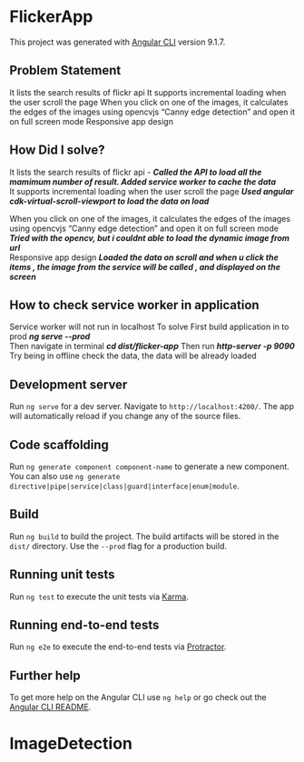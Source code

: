 # FlickerApp

This project was generated with [Angular CLI](https://github.com/angular/angular-cli) version 9.1.7.
## Problem Statement
It lists the search results of flickr api
It supports incremental loading when the user scroll the page
When you click on one of the images, it calculates the edges of the images using opencvjs “Canny edge detection” and open it on full screen mode
Responsive app design
## How Did I solve?
It lists the search results of flickr api - 
***Called the API to load all the mamimum number of result. Added service worker to cache the data***<br/>
It supports incremental loading when the user scroll the page 
 ***Used angular cdk-virtual-scroll-viewport to load the data on load***<br/>
 
When you click on one of the images, it calculates the edges of the images using opencvjs “Canny edge detection” and open it on full screen mode 
***Tried with the opencv, but i couldnt able to load the dynamic image from url***<br/>
Responsive app design 
***Loaded the data on scroll and when u click the items , the image from the service will be called , and displayed on the screen***

## How to check service worker in application
Service worker will not run in localhost
To solve First build application in to prod ***ng serve --prod***<br/>
Then  navigate in terminal ***cd dist/flicker-app***
Then run ***http-server -p 9090***
Try being in offline check the data, the data will be already loaded
## Development server

Run `ng serve` for a dev server. Navigate to `http://localhost:4200/`. The app will automatically reload if you change any of the source files.

## Code scaffolding

Run `ng generate component component-name` to generate a new component. You can also use `ng generate directive|pipe|service|class|guard|interface|enum|module`.

## Build

Run `ng build` to build the project. The build artifacts will be stored in the `dist/` directory. Use the `--prod` flag for a production build.

## Running unit tests

Run `ng test` to execute the unit tests via [Karma](https://karma-runner.github.io).

## Running end-to-end tests

Run `ng e2e` to execute the end-to-end tests via [Protractor](http://www.protractortest.org/).

## Further help

To get more help on the Angular CLI use `ng help` or go check out the [Angular CLI README](https://github.com/angular/angular-cli/blob/master/README.md).
# ImageDetection
